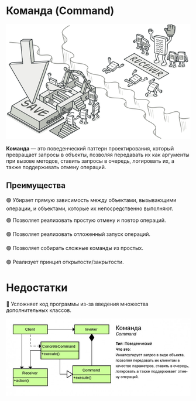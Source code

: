 # Команда (Command)

![img.png](img.png)

**Команда** — это поведенческий паттерн проектирования, который превращает запросы в объекты, позволяя передавать их как аргументы при вызове методов, ставить запросы в очередь, логировать их, а также поддерживать отмену операций.

## Преимущества
🟢 Убирает прямую зависимость между объектами, вызывающими операции, и объектами, которые их непосредственно выполняют.

🟢 Позволяет реализовать простую отмену и повтор операций.

🟢 Позволяет реализовать отложенный запуск операций.

🟢 Позволяет собирать сложные команды из простых.

🟢 Реализует принцип открытости/закрытости.


# Недостатки
🔴 Усложняет код программы из-за введения множества дополнительных классов.

![img_1.png](img_1.png)
